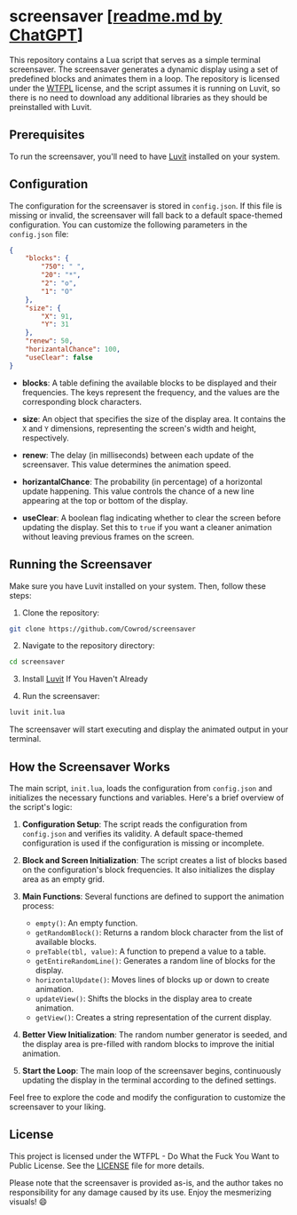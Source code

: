 # screensaver \[[readme.md by ChatGPT](https://chat.openai.com/)\]

This repository contains a Lua script that serves as a simple terminal screensaver. The screensaver generates a dynamic display using a set of predefined blocks and animates them in a loop. The repository is licensed under the [WTFPL](http://www.wtfpl.net/) license, and the script assumes it is running on Luvit, so there is no need to download any additional libraries as they should be preinstalled with Luvit.

## Prerequisites

To run the screensaver, you'll need to have [Luvit](https://luvit.io/) installed on your system.

## Configuration

The configuration for the screensaver is stored in `config.json`. If this file is missing or invalid, the screensaver will fall back to a default space-themed configuration. You can customize the following parameters in the `config.json` file:

```json
{
	"blocks": {
		"750": " ",
		"20": "*",
		"2": "o",
		"1": "O"
	},
	"size": {
		"X": 91,
		"Y": 31
	},
	"renew": 50,
	"horizantalChance": 100,
	"useClear": false
}
```

- **blocks**: A table defining the available blocks to be displayed and their frequencies. The keys represent the frequency, and the values are the corresponding block characters.

- **size**: An object that specifies the size of the display area. It contains the `X` and `Y` dimensions, representing the screen's width and height, respectively.

- **renew**: The delay (in milliseconds) between each update of the screensaver. This value determines the animation speed.

- **horizantalChance**: The probability (in percentage) of a horizontal update happening. This value controls the chance of a new line appearing at the top or bottom of the display.

- **useClear**: A boolean flag indicating whether to clear the screen before updating the display. Set this to `true` if you want a cleaner animation without leaving previous frames on the screen.

## Running the Screensaver

Make sure you have Luvit installed on your system. Then, follow these steps:

1. Clone the repository:

```bash
git clone https://github.com/Cowrod/screensaver
```

2. Navigate to the repository directory:

```bash
cd screensaver
```

3. Install [Luvit](https://luvit.io/install.html) If You Haven't Already

4. Run the screensaver:

```bash
luvit init.lua
```

The screensaver will start executing and display the animated output in your terminal.

## How the Screensaver Works

The main script, `init.lua`, loads the configuration from `config.json` and initializes the necessary functions and variables. Here's a brief overview of the script's logic:

1. **Configuration Setup**: The script reads the configuration from `config.json` and verifies its validity. A default space-themed configuration is used if the configuration is missing or incomplete.

2. **Block and Screen Initialization**: The script creates a list of blocks based on the configuration's block frequencies. It also initializes the display area as an empty grid.

3. **Main Functions**: Several functions are defined to support the animation process:
   - `empty()`: An empty function.
   - `getRandomBlock()`: Returns a random block character from the list of available blocks.
   - `preTable(tbl, value)`: A function to prepend a value to a table.
   - `getEntireRandomLine()`: Generates a random line of blocks for the display.
   - `horizontalUpdate()`: Moves lines of blocks up or down to create animation.
   - `updateView()`: Shifts the blocks in the display area to create animation.
   - `getView()`: Creates a string representation of the current display.

4. **Better View Initialization**: The random number generator is seeded, and the display area is pre-filled with random blocks to improve the initial animation.

5. **Start the Loop**: The main loop of the screensaver begins, continuously updating the display in the terminal according to the defined settings.

Feel free to explore the code and modify the configuration to customize the screensaver to your liking.

## License

This project is licensed under the WTFPL - Do What the Fuck You Want to Public License. See the [LICENSE](LICENSE) file for more details.

Please note that the screensaver is provided as-is, and the author takes no responsibility for any damage caused by its use. Enjoy the mesmerizing visuals! 😄
